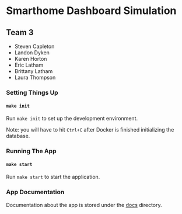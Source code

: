 # Smarthome Dashboard Simulation

## Team 3

- Steven Capleton
- Landon Dyken
- Karen Horton
- Eric Latham
- Brittany Latham
- Laura Thompson

### Setting Things Up

#### `make init`

Run `make init` to set up the development environment.

Note: you will have to hit `Ctrl+C` after Docker is finished initializing the database.

### Running The App

#### `make start`

Run `make start` to start the application.

### App Documentation

Documentation about the app is stored under the [docs](docs) directory.
